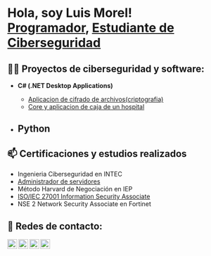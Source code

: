 <h1>Hola, soy Luis Morel! <br/><a href="https://github.com/luismorel11">Programador</a>, <a href="https://www.linkedin.com/in/luis-enrique-morel-223618186/">Estudiante de Ciberseguridad</a>
<h2>👨‍💻 Proyectos de ciberseguridad y software:</h2>

- <b>C# (.NET Desktop Applications)</b>
  - [Aplicacion de cifrado de archivos(criptografia)](https://github.com/luismorel11/Aplicacion-de-Cifrado)
  - [Core y aplicacion de caja de un hospital](https://github.com/luismorel11/Core-y-aplicacion-de-caja-para-un-Hospital)
 
- <b>Python</b>
  -

<h2>📫 Certificaciones y estudios realizados</h2>

- Ingenieria Ciberseguridad en INTEC
- [Administrador de servidores](https://capacitateparaelempleo.org/verifica/2uwp8j5hj/)
- Método Harvard de Negociación en IEP
- [ISO/IEC 27001 Information Security Associate](https://www.skillfront.com/)
- NSE 2 Network Security Associate en Fortinet

<h2> 🤳 Redes de contacto:</h2>

[<img align="left" alt="luismorel11 | Blogger" width="22px" src="https://cdn.jsdelivr.net/npm/simple-icons@v3/icons/youtube.svg" />][blogger]
[<img align="left" alt="luismorel11 | Twitter" width="22px" src="https://cdn.jsdelivr.net/npm/simple-icons@v3/icons/twitter.svg" />][twitter]
[<img align="left" alt="luismorel11 | LinkedIn" width="22px" src="https://cdn.jsdelivr.net/npm/simple-icons@v3/icons/linkedin.svg" />][linkedin]
[<img align="left" alt="luismorel11 | Instagram" width="22px" src="https://cdn.jsdelivr.net/npm/simple-icons@v3/icons/instagram.svg" />][instagram]

[twitter]: https://twitter.com/luismorel11l
[blogger]: https://luisemorel.blogspot.com/
[instagram]: https://www.instagram.com/luismorel11/
[linkedin]: https://www.linkedin.com/in/luis-enrique-morel-223618186/

<!--
**luismorel11/luismorel11** is a ✨ _special_ ✨ repository because its `README.md` (this file) appears on your GitHub profile.

Here are some ideas to get you started:

- 🔭 I’m currently working on ...
- 🌱 I’m currently learning ...
- 👯 I’m looking to collaborate on ...
- 🤔 I’m looking for help with ...
- 💬 Ask me about ...
- 📫 How to reach me: ...
- 😄 Pronouns: ...
- ⚡ Fun fact: ...
-->
